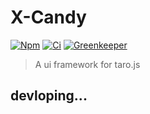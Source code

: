 # X-Candy

[![Npm](https://img.shields.io/npm/v/xcandy.svg?style=flat-square)](https://www.npmjs.com/package/xcandy)
[![Ci](https://api.travis-ci.org/loveonelong/XCandy.svg?branch=master)](https://travis-ci.org/loveonelong/XCandy)
[![Greenkeeper](https://badges.greenkeeper.io/loveonelong/xcandy.svg)](https://github.com/loveonelong/xcandy)

> A ui framework for taro.js

## devloping...
